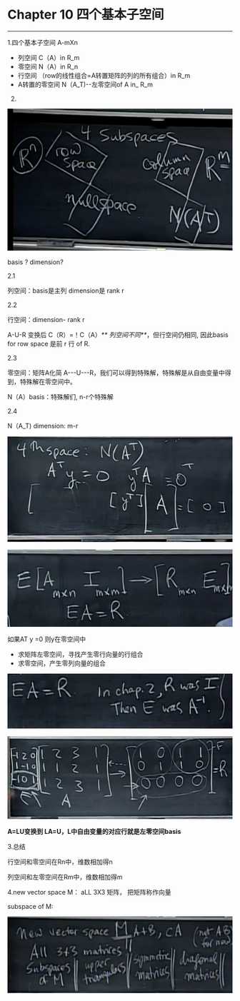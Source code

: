# Chapter 10 四个基本子空间

---

1.四个基本子空间 A-mXn

* 列空间 C（A）in R\_m
* 零空间 N（A）in R\_n
* 行空间 （row的线性组合=A转置矩阵的列的所有组合）in R\_m
* A转置的零空间 N（A_T\)--左零空间of A     in_ R\_m

2.

![](/assets/微信图片_20180114090451.png)

basis ? dimension?

2.1

列空间：basis是主列  dimension是 rank r

2.2

行空间：dimension- rank r

A-U-R 变换后  C（R）=！C（A）_** 列空间不同**_，但行空间仍相同,  因此basis for row space 是前 r 行 of R.

2.3

零空间：矩阵A化简 A---U---R，我们可以得到特殊解，特殊解是从自由变量中得到，特殊解在零空间中。

N（A）basis：特殊解们, n-r个特殊解

2.4

N（A\_T\) dimension: m-r

![](/assets/微信图片_20180114090517.png)

![](/assets/微信图片_20180114090521.png)

如果AT y =0  则y在零空间中

* 求矩阵左零空间，寻找产生零行向量的行组合
* 求零空间，产生零列向量的组合 

![](/assets/微信图片_20180114090524.png)

![](/assets/微信图片_20180114090526.png)

**A=LU变换到 LA=U，L中自由变量的对应行就是左零空间basis**

3.总结

行空间和零空间在Rn中，维数相加得n

列空间和左零空间在Rm中，维数相加得m

4.new vector space M： aLL 3X3 矩阵， 把矩阵称作向量

subspace of M:

![](/assets/微信图片_20180114090528.png)

